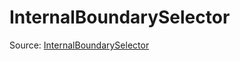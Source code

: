 # InternalBoundarySelector

Source: [InternalBoundarySelector](../../../csrc/scheduler/tools/maxinfo_propagator.h#L309)
